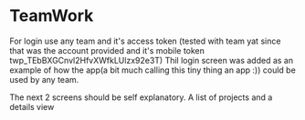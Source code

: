 # TeamWork

For login use any team and it's access token (tested with team yat since that was the account provided and it's mobile token twp_TEbBXGCnvl2HfvXWfkLUlzx92e3T)
Thil login screen was added as an example of how the app(a bit much calling this tiny thing an app :)) could be used by any team.

The next 2 screens should be self explanatory. A list of projects and a details view